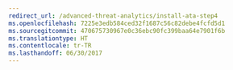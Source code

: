 ```yaml
---
redirect_url: /advanced-threat-analytics/install-ata-step4
ms.openlocfilehash: 7225e3edb584ced32f1687c56c82debe4fcfd5d1
ms.sourcegitcommit: 470675730967e0c36ebc90fc399baa64e7901f6b
ms.translationtype: HT
ms.contentlocale: tr-TR
ms.lasthandoff: 06/30/2017
---
```

